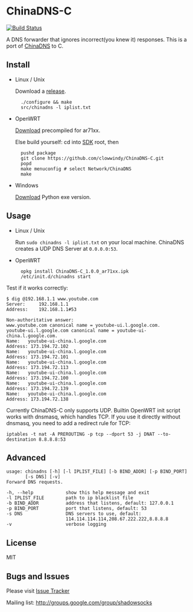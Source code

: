 ChinaDNS-C
==========

[![Build Status]][Travis CI]

A DNS forwarder that ignores incorrect(you knew it) responses. This is a port
of [ChinaDNS] to C.

Install
-------

* Linux / Unix

    Download a [release].

        ./configure && make
        src/chinadns -l iplist.txt

* OpenWRT

    [Download] precompiled for ar71xx.

    Else build yourself: cd into [SDK] root, then

        pushd package
        git clone https://github.com/clowwindy/ChinaDNS-C.git
        popd
        make menuconfig # select Network/ChinaDNS
        make

* Windows

    [Download] Python exe version.

Usage
-----

* Linux / Unix

    Run `sudo chinadns -l iplist.txt` on your local machine. ChinaDNS creates a
    UDP DNS Server at `0.0.0.0:53`.

* OpenWRT

        opkg install ChinaDNS-C_1.0.0_ar71xx.ipk
        /etc/init.d/chinadns start

Test if it works correctly:

    $ dig @192.168.1.1 www.youtube.com
    Server:		192.168.1.1
    Address:	192.168.1.1#53

    Non-authoritative answer:
    www.youtube.com	canonical name = youtube-ui.l.google.com.
    youtube-ui.l.google.com	canonical name = youtube-ui-china.l.google.com.
    Name:	youtube-ui-china.l.google.com
    Address: 173.194.72.102
    Name:	youtube-ui-china.l.google.com
    Address: 173.194.72.101
    Name:	youtube-ui-china.l.google.com
    Address: 173.194.72.113
    Name:	youtube-ui-china.l.google.com
    Address: 173.194.72.100
    Name:	youtube-ui-china.l.google.com
    Address: 173.194.72.139
    Name:	youtube-ui-china.l.google.com
    Address: 173.194.72.138

Currently ChinaDNS-C only supports UDP. Builtin OpenWRT init script works with
dnsmasq, which handles TCP. If you use it directly without dnsmasq, you need to
add a redirect rule for TCP:

    iptables -t nat -A PREROUTING -p tcp --dport 53 -j DNAT --to-destination 8.8.8.8:53

Advanced
--------

    usage: chinadns [-h] [-l IPLIST_FILE] [-b BIND_ADDR] [-p BIND_PORT]
           [-s DNS] [-v]
    Forward DNS requests.

    -h, --help            show this help message and exit
    -l IPLIST_FILE        path to ip blacklist file
    -b BIND_ADDR          address that listens, default: 127.0.0.1
    -p BIND_PORT          port that listens, default: 53
    -s DNS                DNS servers to use, default:
                          114.114.114.114,208.67.222.222,8.8.8.8
    -v                    verbose logging

License
-------
MIT

Bugs and Issues
----------------
Please visit [Issue Tracker]

Mailing list: http://groups.google.com/group/shadowsocks

[Build Status]:    https://img.shields.io/travis/clowwindy/ChinaDNS-C/master.svg?style=flat
[ChinaDNS]:        https://github.com/clowwindy/ChinaDNS
[Download]:        https://sourceforge.net/projects/chinadns/files/dist/
[Issue Tracker]:   https://github.com/clowwindy/ChinaDNS-C/issues?state=open
[release]:         https://github.com/clowwindy/ChinaDNS-C/releases
[SDK]:             http://wiki.openwrt.org/doc/howto/obtain.firmware.sdk
[Travis CI]:       https://travis-ci.org/clowwindy/ChinaDNS-C
